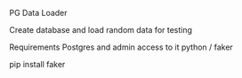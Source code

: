 PG Data Loader

Create database and load random data for testing

Requirements
Postgres and admin access to it
python / faker

pip install faker
